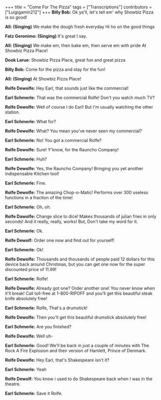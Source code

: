 +++
title = "Come For The Pizza"
tags = ["Transcriptions"]
contributors = ["Luigigamin212"]
+++
**Billy Bob:**
Ok ya'll, let's tell em' why Showbiz Pizza is so good!

**All: (Singing)**
We make the dough fresh everyday
Hi ho on the good things

**Fatz Geronimo: (Singing)**
It's great I say.


**All: (Singing)** 
We make em, then bake em, then serve em with pride
At Showbiz Pizza Place!

**Dook Larue:**
Showbiz Pizza Place, great fun and great pizza

**Billy Bob:**
Come for the pizza and stay for the fun!

**All: (Singing)**
At Showbiz Pizza Place!

**Rolfe Dewolfe:**
Hey Earl, that sounds just like the commercial! 

**Earl Schmerle:**
That was the commercial Rolfe! Don't you watch much TV?

**Rolfe Dewolfe:**
Well of course I do Earl! But I'm usually watching the other station.

**Earl Schmerle:**
What for?

**Rolfe Dewolfe:**
What? You mean you've never seen my commercial?

**Earl Schmerle:**
No! You got a commercial Rolfe?

**Rolfe Dewolfe:**
Sure! Y'know, for the Rauncho Company!

**Earl Schmerle:**
Huh?

**Rolfe Dewolfe:**
Yes, the Rauncho Company! Bringing you yet another indispensable Kitchen tool!

 **Earl Schmerle:**
Fine.

**Rolfe Dewolfe:**
The amazing Chop-o-Matic! Performs over 300 useless functions in a fraction of the time!

 **Earl Schmerle:**
Oh, oh.

**Rolfe Dawolfe:**
Change slice to dice! Makes thousands of julian fries in only seconds! And it really, really, works! But, Don't take my word for it. 

 **Earl Schmerle:**
Ok.

**Rolfe Dewolf:**
Order one now and find out for yourself!

**Earl Schmerle:**
Ok!

**Rolfe Dewolfe:**
Thousands and thousands of people paid 12 dollars for this device back around Christmas, but you can get one now for the super discounted price of 11.99!

**Earl Schmerle:**
Rolfe!

**Rolfe Dewolfe:**
Already got one? Order another one! You never know when it'll break! Call toll-free at 1-800-RIPOFF and you'll get this beautiful steak knife absolutely free!

**Earl Schmerle:**
Rolfe, That's a drumstick!

**Rolfe Dewolfe:**
Then you'll get this beautiful drumstick absolutely free!

**Earl Schmerle:**
Are you finished?

**Rolfe Dewolfe:**
Well uh-

**Earl Schmerle:**
Good! We'll be back in just a couple of minutes with The Rock A Fire Explosion and their version of Hamlett, Prince of Denmark.

**Rolfe Dewolfe:**
Hey Earl, that's Shakespeare isn't it?

**Earl Schmerle:**
Yeah

**Rolfe Dewolf:**
You know i used to do Shakespeare back when I was in the theatre.

**Earl Schmerle:**
Save it Rolfe.
